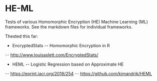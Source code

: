 # HE-ML

Tests of various Homomorphic Encryption (HE) Machine Learning (ML) frameworks.
See the markdown files for individual frameworks.

Thested this far:
* EncryptedStats -- Homomorphic Encryption in R

 ⋅⋅⋅ http://www.louisaslett.com/EncryptedStats/
* HEML -- Logistic Regression based on Approximate HE

 ⋅⋅⋅ https://eprint.iacr.org/2018/254
 ⋅⋅⋅ https://github.com/kimandrik/HEML
